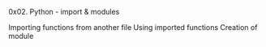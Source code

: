 
0x02. Python - import & modules

Importing functions from another file
Using imported functions
Creation of module
